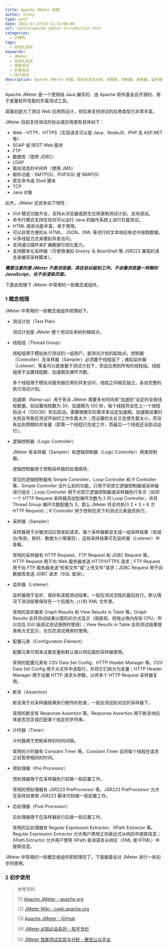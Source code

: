 ```yaml
---
title: Apache JMeter 初探
author: olzhy
type: post
date: 2022-07-27T14:13:31+08:00
url: /posts/apache-jmeter-introduction.html
categories:
  - 计算机
tags:
  - 自动化测试
keywords:
  - JMeter
  - 自动化测试
  - 性能测试
  - 负载测试
  - 压力测试
description: Apache JMeter 初探。包括对测试计划、线程组、控制器、采样器、监听器等组成元素的介绍。
---
```


Apache JMeter 是一个使用纯 Java 编写的、由 Apache 软件基金会开源的、用于度量软件性能的负载测试工具。

其最初是为了测试 Web 应用而设计，但后来支持测试的应用类型已非常丰富。

JMeter 目前支持测试的协议或应用类型具体如下：

- Web - HTTP、HTTPS（实现语言可以是 Java、NodeJS、PHP 及 ASP.NET 等）
- SOAP 或 REST Web 服务
- FTP
- 数据库（使用 JDBC）
- LDAP
- 面向消息的中间件（使用 JMS）
- 邮件功能 - SMTP(S)、POP3(S) 或 IMAP(S)
- 原生命令或 Shell 脚本
- TCP
- Java 对象

此外，JMeter 还具有如下特性：

- GUI 模式功能齐全，支持从浏览器或原生应用录制测试计划，支持调试。
- 命令行模式支持在任何可以运行 Java 的操作系统上进行负载测试。
- HTML 报告功能丰富，易于使用。
- 可以非常方便的从 HTML、JSON、XML 等流行的文本响应格式中提取数据。
- 以多线程方式来模拟并发访问。
- 支持通过插件来扩展数据可视化能力。
- 支持脚本化采样器（可使用诸如 Groovy 与 BeanShell 等 JSR223 兼容的语言来编写采样脚本）。

**_需要注意的是 JMeter 不是浏览器，其在协议级别工作。不会像浏览器一样解析 JavaScript，也不会渲染页面。_**

下面会梳理下 JMeter 中常用的一些概念或组件。

### 1 概念梳理

JMeter 中常用的一些概念或组件梳理如下。

- 测试计划（Test Plan）

  测试计划是 JMeter 整个测试任务树的根结点。

- 线程组（Thread Group）

  线程组用于模拟执行测试的一组用户，是测试计划的起始点。控制器（Controller）及采样器（Sampler）必须置于线程组下；诸如监听器（Listener）等虽可以直接置于测试计划下，但会应用到所有的线程组。线程组用于设置线程数、加速期及循环次数。

  多个线程用于模拟对服务器应用的并发访问，线程之间相互独立，各自完整的执行测试计划。

  加速期（Ramp-up）用于告诉 JMeter 需要多长时间来“加速到”设定的全部线程数量。如设置线程数为 30，加速期为 120 秒，每个线程将会在上一个线程启动 4（120/30）秒后启动。需要根据实际需求来设定加速期。加速期设置的太短会导致在测试开始时工作负载太大；而设置的太长又会使负载太小，而没有达到预期的并发量（即第一个线程已完成工作，而最后一个线程还没启动运行）。

- 逻辑控制器（Logic Controller）

  JMeter 有采样器（Sampler）和逻辑控制器（Logic Controller）两类控制器。

  逻辑控制器用于控制采样器的处理顺序。

  常见的逻辑控制器有 Simple Controller、Loop Controller 和 If Controller 等。Simple Controller 没什么别的功能，只用于将其它逻辑控制器或采样器进行组合；Loop Controller 用于对其它逻辑控制器或采样器执行多次（如将一个 HTTP Request 采样器添加到循环次数为 2 的 Loop Controller，并将 Thread Group 循环次数配置为 3，那么 JMeter 将总共执行 2 \* 3 = 6 次 HTTP Request）；If Controller 用于控制在其下的测试元素是否执行。

- 采样器（Sampler）

  采样器用于对被测试应用发起请求。每个采样器都会生成一组采样结果（有成功/失败、耗时、数据大小等属性），这些采样结果可在监听器（Listener）中查看。

  常用的采样器有 HTTP Request、FTP Request 和 JDBC Request 等。HTTP Request 用于向 Web 服务器发送 HTTP/HTTPS 请求；FTP Request 用于向 FTP 服务器发送“检索文件”或“上传文件”请求；JDBC Request 用于向数据库发送 JDBC 请求（SQL 查询）。

- 监听器（Listener）

  监听器用于监听、保存和读取测试结果，一般在测试流程的最后执行。默认情况下测试结果保存在一个后缀为`.jtl`的 XML 文件里。

  常用的监听器有 Graph Results 和 View Results in Table 等。Graph Results 会将测试结果以图形的方式显示（很直观，但很占用内存和 CPU，所以仅在 GUI 端调试测试用例时使用）；View Results in Table 会将测试结果按表格方式显示，也仅在调试用例时使用。

- 配置元素（Configuration Element）

  配置元素可用来设置变量和默认值以供后面的采样器使用。

  常用的配置元素有 CSV Data Set Config、HTTP Header Manager 等。CSV Data Set Config 用于从文件中读取行，并将它们拆分为变量；HTTP Header Manager 用于设置 HTTP 请求头参数，以供多个 HTTP Request 采样器复用。

- 断言（Assertion）

  断言用于对采样器结果执行额外的检查，一般会添加到对应的采样器下。

  常用的断言有 Response Assertion 等。Response Assertion 用于断言响应体是否包含或匹配某个指定的字符串。

- 计时器（Timer）

  计时器用于控制采样的时间间隔。

  常用的计时器有 Constant Timer 等。Constant Timer 会将每个线程在请求之前暂停相同的时间。

- 预处理器（Pre Processor）

  预处理器用于在采样器执行前做一些前置工作。

  常用的预处理器有 JSR223 PreProcessor 等。JSR223 PreProcessor 允许在采样前使用 JSR223 脚本代码做一些前置工作。

- 后处理器（Post Processor）

  后处理器用于在采样器执行后做一些后置工作。

  常用的后处理器有 Regular Expression Extractor、XPath Extractor 等。Regular Expression Extractor 允许用户使用正则表达式从响应中提取信息；XPath Extractor 允许用户使用 XPath 查询语言从响应（XML 或 HTML）中提取信息。

JMeter 中常用的一些概念或组件即梳理完了。下面接着会对 JMeter 进行一些初步的使用。

### 2 初步使用

> 参考资料
>
> [1] [Apache JMeter - apache.org](https://jmeter.apache.org/index.html)
>
> [2] [JMeter Wiki - cwiki.apache.org](https://cwiki.apache.org/confluence/display/JMETER/Home)
>
> [3] [Apache JMeter - GitHub](https://github.com/apache/jmeter)
>
> [4] [JMeter 必知必会系列 - 知乎专栏](https://www.zhihu.com/column/c_1131969374868938752)
>
> [5] [JMeter 性能测试实现与分析 - 微信公众平台](https://mp.weixin.qq.com/s?src=11&timestamp=1658901525&ver=3945&signature=fiSHdGb3SleF1hNh9eR7yhAIl0pTQipegLVS2C8G2c8bj5Yy716AtYPQ1bK0tUeoT52nrKqxv0H3oO*fCq84I2lwuTgflo22k6qT22hqPpjR5jxw5D7FsOKc12TzCLT-&new=1)
